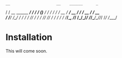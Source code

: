 
    __                     __    ______      _     
   / /   __  ______  _____/ /_  / ____/___  (_)___ 
  / /   / / / / __ \/ ___/ __ \/ /   / __ \/ / __ \
 / /___/ /_/ / / / / /__/ / / / /___/ /_/ / / / / /
/_____/\__, /_/ /_/\___/_/ /_/\____/\____/_/_/ /_/ 
      /____/                                       

# Installation

This will come soon.
